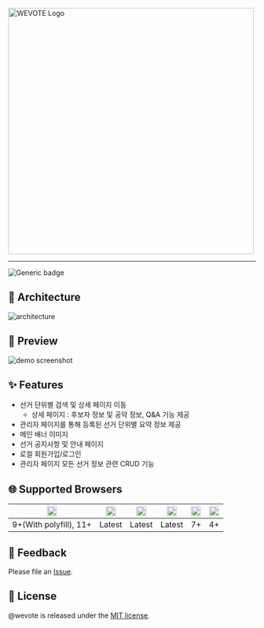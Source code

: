 <img width="500" alt="WEVOTE Logo" src="https://user-images.githubusercontent.com/62092665/168424827-0c92529c-58f9-4df8-9740-272dd1354394.png" style="max-width: 100%;" /><br/>

-----

![Generic badge](https://img.shields.io/badge/version-0.1.0-green.svg)

## 📼 Architecture
<img src="https://user-images.githubusercontent.com/62092665/171193631-beb00d4f-d4c2-4290-bf14-15e6a6392ebc.jpg" alt="architecture" style="max-width: 600px;" />

## 📼 Preview
<img src="https://user-images.githubusercontent.com/62092665/168425642-b306328e-6c26-433f-ad6d-5258a9f72be4.png" alt="demo screenshot" style="max-width: 700px" />

## ✨ Features
- 선거 단위별 검색 및 상세 페이지 이동
  - 상세 페이지 : 후보자 정보 및 공약 정보, Q&A 기능 제공
- 관리자 페이지를 통해 등록된 선거 단위별 요약 정보 제공
- 메인 배너 이미지
- 선거 공지사항 및 안내 페이지
- 로컬 회원가입/로그인
- 관리자 페이지 모든 선거 정보 관련 CRUD 기능


## 🌐 Supported Browsers
|<img width="20" src="https://simpleicons.org/icons/internetexplorer.svg" alt="IE" />|<img width="20" src="https://simpleicons.org/icons/googlechrome.svg" alt="Chrome" />|<img width="20" src="https://simpleicons.org/icons/firefoxbrowser.svg" alt="Firefox" />|<img width="20" src="https://simpleicons.org/icons/safari.svg" alt="Safari" />|<img width="20" src="https://simpleicons.org/icons/apple.svg" alt="iOS" />|<img width="20" src="https://simpleicons.org/icons/android.svg" alt="Android" />|
|:---:|:---:|:---:|:---:|:---:|:---:|
|9+(With polyfill), 11+ |Latest|Latest|Latest|7+|4+|


## 📝 Feedback
Please file an [Issue](https://github.com/purplecode-team/WEVOTE_Client/issues).


## 📜 License
@wevote is released under the [MIT license](https://www.olis.or.kr/license/Detailselect.do?lId=1006).

